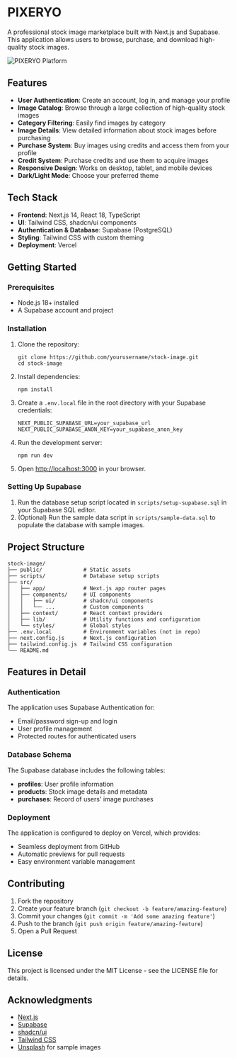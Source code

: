# PIXERYO

A professional stock image marketplace built with Next.js and Supabase. This application allows users to browse, purchase, and download high-quality stock images.

![PIXERYO Platform](https://images.unsplash.com/photo-1542744173-8e7e53415bb0)

## Features

- **User Authentication**: Create an account, log in, and manage your profile
- **Image Catalog**: Browse through a large collection of high-quality stock images
- **Category Filtering**: Easily find images by category
- **Image Details**: View detailed information about stock images before purchasing
- **Purchase System**: Buy images using credits and access them from your profile
- **Credit System**: Purchase credits and use them to acquire images
- **Responsive Design**: Works on desktop, tablet, and mobile devices
- **Dark/Light Mode**: Choose your preferred theme

## Tech Stack

- **Frontend**: Next.js 14, React 18, TypeScript
- **UI**: Tailwind CSS, shadcn/ui components
- **Authentication & Database**: Supabase (PostgreSQL)
- **Styling**: Tailwind CSS with custom theming
- **Deployment**: Vercel

## Getting Started

### Prerequisites

- Node.js 18+ installed
- A Supabase account and project

### Installation

1. Clone the repository:
   ```
   git clone https://github.com/yourusername/stock-image.git
   cd stock-image
   ```

2. Install dependencies:
   ```
   npm install
   ```

3. Create a `.env.local` file in the root directory with your Supabase credentials:
   ```
   NEXT_PUBLIC_SUPABASE_URL=your_supabase_url
   NEXT_PUBLIC_SUPABASE_ANON_KEY=your_supabase_anon_key
   ```

4. Run the development server:
   ```
   npm run dev
   ```

5. Open [http://localhost:3000](http://localhost:3000) in your browser.

### Setting Up Supabase

1. Run the database setup script located in `scripts/setup-supabase.sql` in your Supabase SQL editor.
2. (Optional) Run the sample data script in `scripts/sample-data.sql` to populate the database with sample images.

## Project Structure

```
stock-image/
├── public/             # Static assets
├── scripts/            # Database setup scripts
├── src/
│   ├── app/            # Next.js app router pages
│   ├── components/     # UI components
│   │   ├── ui/         # shadcn/ui components
│   │   └── ...         # Custom components
│   ├── context/        # React context providers
│   ├── lib/            # Utility functions and configuration
│   └── styles/         # Global styles
├── .env.local          # Environment variables (not in repo)
├── next.config.js      # Next.js configuration
├── tailwind.config.js  # Tailwind CSS configuration
└── README.md
```

## Features in Detail

### Authentication

The application uses Supabase Authentication for:
- Email/password sign-up and login
- User profile management
- Protected routes for authenticated users

### Database Schema

The Supabase database includes the following tables:
- **profiles**: User profile information
- **products**: Stock image details and metadata
- **purchases**: Record of users' image purchases

### Deployment

The application is configured to deploy on Vercel, which provides:
- Seamless deployment from GitHub
- Automatic previews for pull requests
- Easy environment variable management

## Contributing

1. Fork the repository
2. Create your feature branch (`git checkout -b feature/amazing-feature`)
3. Commit your changes (`git commit -m 'Add some amazing feature'`)
4. Push to the branch (`git push origin feature/amazing-feature`)
5. Open a Pull Request

## License

This project is licensed under the MIT License - see the LICENSE file for details.

## Acknowledgments

- [Next.js](https://nextjs.org/)
- [Supabase](https://supabase.io/)
- [shadcn/ui](https://ui.shadcn.com/)
- [Tailwind CSS](https://tailwindcss.com/)
- [Unsplash](https://unsplash.com/) for sample images 